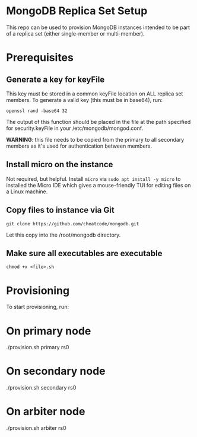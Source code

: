 # MongoDB Replica Set Setup

This repo can be used to provision MongoDB instances intended to be part of a replica set (either single-member or multi-member).


# Prerequisites

## Generate a key for keyFile

This key must be stored in a common keyFile location on ALL replica set members. To generate a valid key (this must be in base64), run:

```
openssl rand -base64 32
```

The output of this function should be placed in the file at the path specified for security.keyFile in your /etc/mongodb/mongod.conf.

**WARNING**: this file needs to be copied from the primary to all secondary members as it's used for authentication between members.

## Install micro on the instance

Not required, but helpful. Install `micro` via `sudo apt install -y micro` to installed the Micro IDE which gives a mouse-friendly TUI for editing files on a Linux machine.

## Copy files to instance via Git

```
git clone https://github.com/cheatcode/mongodb.git
```

Let this copy into the /root/mongodb directory.

## Make sure all executables are executable

```
chmod +x <file>.sh
```

# Provisioning

To start provisioning, run:

# On primary node
./provision.sh primary rs0 <domain>

# On secondary node
./provision.sh secondary rs0 <domain>

# On arbiter node
./provision.sh arbiter rs0 <domain>